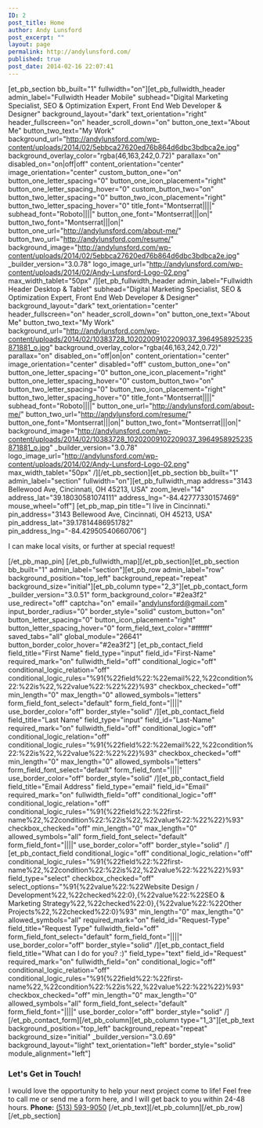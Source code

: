 ```yaml
---
ID: 2
post_title: Home
author: Andy Lunsford
post_excerpt: ""
layout: page
permalink: http://andylunsford.com/
published: true
post_date: 2014-02-16 22:07:41
---
```

[et_pb_section bb_built="1" fullwidth="on"][et_pb_fullwidth_header admin_label="Fullwidth Header Mobile" subhead="Digital Marketing Specialist, SEO &amp; Optimization Expert, Front End Web Developer &amp; Designer" background_layout="dark" text_orientation="right" header_fullscreen="on" header_scroll_down="on" button_one_text="About Me" button_two_text="My Work" background_url="http://andylunsford.com/wp-content/uploads/2014/02/5ebbca27620ed76b864d6dbc3bdbca2e.jpg" background_overlay_color="rgba(46,163,242,0.72)" parallax="on" disabled_on="on|off|off" content_orientation="center" image_orientation="center" custom_button_one="on" button_one_letter_spacing="0" button_one_icon_placement="right" button_one_letter_spacing_hover="0" custom_button_two="on" button_two_letter_spacing="0" button_two_icon_placement="right" button_two_letter_spacing_hover="0" title_font="Montserrat||||" subhead_font="Roboto||||" button_one_font="Montserrat|||on|" button_two_font="Montserrat|||on|" button_one_url="http://andylunsford.com/about-me/" button_two_url="http://andylunsford.com/resume/" background_image="http://andylunsford.com/wp-content/uploads/2014/02/5ebbca27620ed76b864d6dbc3bdbca2e.jpg" _builder_version="3.0.78" logo_image_url="http://andylunsford.com/wp-content/uploads/2014/02/Andy-Lunsford-Logo-02.png" max_width_tablet="50px" /][et_pb_fullwidth_header admin_label="Fullwidth Header Desktop &amp; Tablet" subhead="Digital Marketing Specialist, SEO &amp; Optimization Expert, Front End Web Developer &amp; Designer" background_layout="dark" text_orientation="center" header_fullscreen="on" header_scroll_down="on" button_one_text="About Me" button_two_text="My Work" background_url="http://andylunsford.com/wp-content/uploads/2014/02/10383728_10202009102209037_3964958925235871881_o.jpg" background_overlay_color="rgba(46,163,242,0.72)" parallax="on" disabled_on="off|on|on" content_orientation="center" image_orientation="center" disabled="off" custom_button_one="on" button_one_letter_spacing="0" button_one_icon_placement="right" button_one_letter_spacing_hover="0" custom_button_two="on" button_two_letter_spacing="0" button_two_icon_placement="right" button_two_letter_spacing_hover="0" title_font="Montserrat||||" subhead_font="Roboto||||" button_one_url="http://andylunsford.com/about-me/" button_two_url="http://andylunsford.com/resume/" button_one_font="Montserrat|||on|" button_two_font="Montserrat|||on|" background_image="http://andylunsford.com/wp-content/uploads/2014/02/10383728_10202009102209037_3964958925235871881_o.jpg" _builder_version="3.0.78" logo_image_url="http://andylunsford.com/wp-content/uploads/2014/02/Andy-Lunsford-Logo-02.png" max_width_tablet="50px" /][/et_pb_section][et_pb_section bb_built="1" admin_label="section" fullwidth="on"][et_pb_fullwidth_map address="3143 Bellewood Ave, Cincinnati, OH 45213, USA" zoom_level="14" address_lat="39.18030581074111" address_lng="-84.42777330157469" mouse_wheel="off"] [et_pb_map_pin title="I live in Cincinnati." pin_address="3143 Bellewood Ave, Cincinnati, OH 45213, USA" pin_address_lat="39.17814486951782" pin_address_lng="-84.42950540660706"]

I can make local visits, or further at special request!

[/et_pb_map_pin] [/et_pb_fullwidth_map][/et_pb_section][et_pb_section bb_built="1" admin_label="section"][et_pb_row admin_label="row" background_position="top_left" background_repeat="repeat" background_size="initial"][et_pb_column type="2_3"][et_pb_contact_form _builder_version="3.0.51" form_background_color="#2ea3f2" use_redirect="off" captcha="on" email="andylunsford@gmail.com" input_border_radius="0" border_style="solid" custom_button="on" button_letter_spacing="0" button_icon_placement="right" button_letter_spacing_hover="0" form_field_text_color="#ffffff" saved_tabs="all" global_module="26641" button_border_color_hover="#2ea3f2"] [et_pb_contact_field field_title="First Name" field_type="input" field_id="First-Name" required_mark="on" fullwidth_field="off" conditional_logic="off" conditional_logic_relation="off" conditional_logic_rules="%91{%22field%22:%22email%22,%22condition%22:%22is%22,%22value%22:%22%22}%93" checkbox_checked="off" min_length="0" max_length="0" allowed_symbols="letters" form_field_font_select="default" form_field_font="||||" use_border_color="off" border_style="solid" /][et_pb_contact_field field_title="Last Name" field_type="input" field_id="Last-Name" required_mark="on" fullwidth_field="off" conditional_logic="off" conditional_logic_relation="off" conditional_logic_rules="%91{%22field%22:%22email%22,%22condition%22:%22is%22,%22value%22:%22%22}%93" checkbox_checked="off" min_length="0" max_length="0" allowed_symbols="letters" form_field_font_select="default" form_field_font="||||" use_border_color="off" border_style="solid" /][et_pb_contact_field field_title="Email Address" field_type="email" field_id="Email" required_mark="on" fullwidth_field="off" conditional_logic="off" conditional_logic_relation="off" conditional_logic_rules="%91{%22field%22:%22first-name%22,%22condition%22:%22is%22,%22value%22:%22%22}%93" checkbox_checked="off" min_length="0" max_length="0" allowed_symbols="all" form_field_font_select="default" form_field_font="||||" use_border_color="off" border_style="solid" /][et_pb_contact_field conditional_logic="off" conditional_logic_relation="off" conditional_logic_rules="%91{%22field%22:%22first-name%22,%22condition%22:%22is%22,%22value%22:%22%22}%93" field_type="select" checkbox_checked="off" select_options="%91{%22value%22:%22Website Design / Development%22,%22checked%22:0},{%22value%22:%22SEO &amp; Marketing Strategy%22,%22checked%22:0},{%22value%22:%22Other Projects%22,%22checked%22:0}%93" min_length="0" max_length="0" allowed_symbols="all" required_mark="on" field_id="Request-Type" field_title="Request Type" fullwidth_field="off" form_field_font_select="default" form_field_font="||||" use_border_color="off" border_style="solid" /][et_pb_contact_field field_title="What can I do for you? :)" field_type="text" field_id="Request" required_mark="on" fullwidth_field="on" conditional_logic="off" conditional_logic_relation="off" conditional_logic_rules="%91{%22field%22:%22first-name%22,%22condition%22:%22is%22,%22value%22:%22%22}%93" checkbox_checked="off" min_length="0" max_length="0" allowed_symbols="all" form_field_font_select="default" form_field_font="||||" use_border_color="off" border_style="solid" /] [/et_pb_contact_form][/et_pb_column][et_pb_column type="1_3"][et_pb_text background_position="top_left" background_repeat="repeat" background_size="initial" _builder_version="3.0.69" background_layout="light" text_orientation="left" border_style="solid" module_alignment="left"]
<h3>Let's Get in Touch!</h3>
I would love the opportunity to help your next project come to life! Feel free to call me or send me a form here, and I will get back to you within 24-48 hours. <strong>Phone:</strong> <a href="tel:5135939050">(513) 593-9050</a> [/et_pb_text][/et_pb_column][/et_pb_row][/et_pb_section]